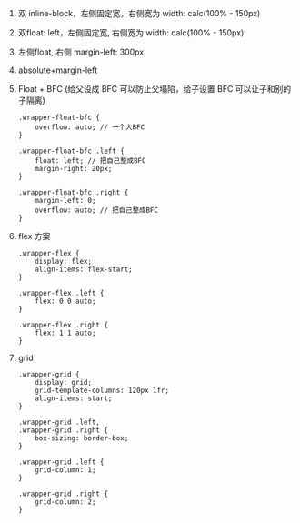 1. 双 inline-block，左侧固定宽，右侧宽为 width: calc(100% - 150px)

2. 双float: left，左侧固定宽, 右侧宽为 width: calc(100% - 150px)

3. 左侧float, 右侧 margin-left: 300px

4. absolute+margin-left

5. Float + BFC (给父设成 BFC 可以防止父塌陷，给子设置 BFC 可以让子和别的子隔离)

   ```JS
   .wrapper-float-bfc {
       overflow: auto; // 一个大BFC
   }
   
   .wrapper-float-bfc .left {
       float: left; // 把自己整成BFC
       margin-right: 20px;
   }
   
   .wrapper-float-bfc .right {
       margin-left: 0;
       overflow: auto; // 把自己整成BFC
   }
   ```

6. flex 方案

   ```JS
   .wrapper-flex {
       display: flex;
       align-items: flex-start;
   }
   
   .wrapper-flex .left {
       flex: 0 0 auto;
   }
   
   .wrapper-flex .right {
       flex: 1 1 auto;
   }
   ```

7. grid

   ```JS
   .wrapper-grid {
       display: grid;
       grid-template-columns: 120px 1fr;
       align-items: start;
   }
   
   .wrapper-grid .left,
   .wrapper-grid .right {
       box-sizing: border-box;
   }
   
   .wrapper-grid .left {
       grid-column: 1;
   }
   
   .wrapper-grid .right {
       grid-column: 2;
   }
   ```

   